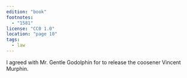 ```yaml
---
edition: "book"
footnotes:
  - "1581"
license: "CC0 1.0"
location: "page 10"
tags:
  - law
---
```

I agreed with Mr. Gentle Godolphin for to
release the coosener Vincent Murphin.
